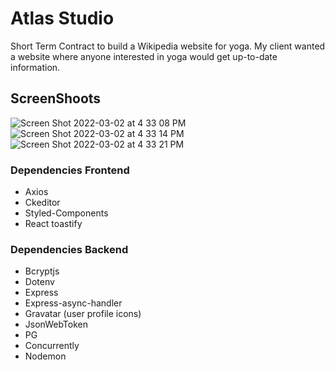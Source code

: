 # Atlas Studio

Short Term Contract to build a Wikipedia website for yoga. My client wanted a website where anyone interested in yoga would get up-to-date information.

## ScreenShoots

![Screen Shot 2022-03-02 at 4 33 08 PM](https://user-images.githubusercontent.com/58061791/156453258-09c5d76d-1e23-4004-a724-4b0de50e0db2.png)
![Screen Shot 2022-03-02 at 4 33 14 PM](https://user-images.githubusercontent.com/58061791/156453263-bd90d974-cf5e-4a02-8bd4-b411236f38ae.png)
![Screen Shot 2022-03-02 at 4 33 21 PM](https://user-images.githubusercontent.com/58061791/156453264-aad22e25-6ee5-409c-a2a0-c09e78d54a73.png)

### Dependencies Frontend

- Axios
- Ckeditor
- Styled-Components
- React toastify

### Dependencies Backend

- Bcryptjs
- Dotenv
- Express
- Express-async-handler
- Gravatar (user profile icons)
- JsonWebToken
- PG
- Concurrently
- Nodemon
